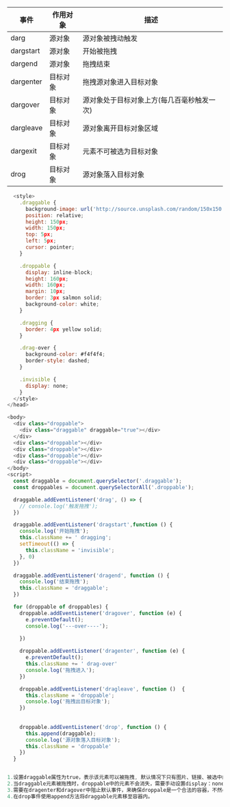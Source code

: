 | 事件      | 作用对象 | 描述                                       |
| --------- | -------- | ------------------------------------------ |
| darg      | 源对象   | 源对象被拽动触发                           |
| dargstart | 源对象   | 开始被拖拽                                 |
| dargend   | 源对象   | 拖拽结束                                   |
| dargenter | 目标对象 | 拖拽源对象进入目标对象                     |
| dargover  | 目标对象 | 源对象处于目标对象上方(每几百毫秒触发一次) |
| dargleave | 目标对象 | 源对象离开目标对象区域                     |
| dargexit  | 目标对象 | 元素不可被选为目标对象                     |
| drog      | 目标对象 | 源对象落入目标对象                         |

```js
  <style>
    .draggable {
      background-image: url('http://source.unsplash.com/random/150x150');
      position: relative;
      height: 150px;
      width: 150px;
      top: 5px;
      left: 5px;
      cursor: pointer;
    }

    .droppable {
      display: inline-block;
      height: 160px;
      width: 160px;
      margin: 10px;
      border: 3px salmon solid;
      background-color: white;
    }

    .dragging {
      border: 4px yellow solid;
    }

    .drag-over {
      background-color: #f4f4f4;
      border-style: dashed;
    }

    .invisible {
      display: none;
    }
  </style>
</head>

<body>
  <div class="droppable">
    <div class="draggable" draggable="true"></div>
  </div>
  <div class="droppable"></div>
  <div class="droppable"></div>
  <div class="droppable"></div>
  <div class="droppable"></div>
</body>
<script>
  const draggable = document.querySelector('.draggable');
  const droppables = document.querySelectorAll('.droppable');

  draggable.addEventListener('drag', () => {
    // console.log('触发拖拽');
  })

  draggable.addEventListener('dragstart',function () {
    console.log('开始拖拽');
    this.className += ' dragging';
    setTimeout(() => {
      this.className = 'invisible';
    }, 0)
  })

  draggable.addEventListener('dragend', function () {
    console.log('结束拖拽');
    this.className = 'draggable';
  })

  for (droppable of droppables) {
    droppable.addEventListener('dragover', function (e) {
      e.preventDefault();
      console.log('---over----');
  
    })

    droppable.addEventListener('dragenter', function (e) {
      e.preventDefault();
      this.className += ' drag-over'
      console.log('拖拽进入');
    })

    droppable.addEventListener('dragleave', function ()  {
      this.className = 'droppable';
      console.log('拖拽出目标对象');
    })
     
  
    droppable.addEventListener('drop', function () {
      this.append(draggable);
      console.log('源对象落入目标对象');
      this.className = 'droppable'
    })
  }


1.设置draggable属性为true，表示该元素可以被拖拽, 默认情况下只有图片、链接、被选中的文字才可以被拖拽，其他元素需要设置draggable属性
2.当draggable元素被拖拽时，droppable中的元素不会消失，需要手动设置display：none隐藏，同步设置会立即触发dragend导致拖动失效，所以在setTimeout的回调中异步设置可确保拖动操作开始后再隐藏draggable元素。
3.需要在dragenter和dragover中阻止默认事件，来确保droppale是一个合法的容器，不然drop事件无法触发
4.在drop事件使用append方法将draggable元素移至容器内。
```

